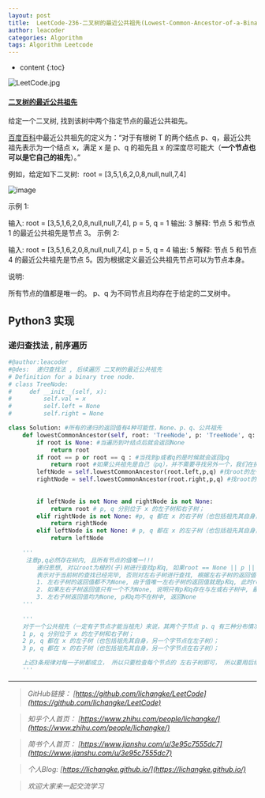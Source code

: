 ```yaml
---
layout: post
title:  LeetCode-236-二叉树的最近公共祖先(Lowest-Common-Ancestor-of-a-Binary-Tree)
author: leacoder
categories: Algorithm 
tags: Algorithm Leetcode
---
```


* content
{:toc}



![LeetCode.jpg](https://upload-images.jianshu.io/upload_images/16846478-7e7f97004a1f9077.jpg?imageMogr2/auto-orient/strip%7CimageView2/2/w/1240)

#### [二叉树的最近公共祖先](https://leetcode-cn.com/problems/lowest-common-ancestor-of-a-binary-tree/)

给定一个二叉树, 找到该树中两个指定节点的最近公共祖先。

[百度百科](https://baike.baidu.com/item/%E6%9C%80%E8%BF%91%E5%85%AC%E5%85%B1%E7%A5%96%E5%85%88/8918834?fr=aladdin)中最近公共祖先的定义为：“对于有根树 T 的两个结点 p、q，最近公共祖先表示为一个结点 x，满足 x 是 p、q 的祖先且 x 的深度尽可能大（**一个节点也可以是它自己的祖先**）。”

例如，给定如下二叉树:  root = [3,5,1,6,2,0,8,null,null,7,4]

![image](http://upload-images.jianshu.io/upload_images/16846478-1cbccc7cd1d4daf3.png?imageMogr2/auto-orient/strip%7CimageView2/2/w/1240)

示例 1:

输入: root = [3,5,1,6,2,0,8,null,null,7,4], p = 5, q = 1
输出: 3
解释: 节点 5 和节点 1 的最近公共祖先是节点 3。
示例 2:

输入: root = [3,5,1,6,2,0,8,null,null,7,4], p = 5, q = 4
输出: 5
解释: 节点 5 和节点 4 的最近公共祖先是节点 5。因为根据定义最近公共祖先节点可以为节点本身。
 

说明:

所有节点的值都是唯一的。
p、q 为不同节点且均存在于给定的二叉树中。

## Python3 实现
### 递归查找法 , 前序遍历
```python
#@author:leacoder
#@des:  递归查找法 , 后续遍历 二叉树的最近公共祖先
# Definition for a binary tree node.
# class TreeNode:
#     def __init__(self, x):
#         self.val = x
#         self.left = None
#         self.right = None

class Solution: #所有的递归的返回值有4种可能性，None、p、q、公共祖先
    def lowestCommonAncestor(self, root: 'TreeNode', p: 'TreeNode', q: 'TreeNode') -> 'TreeNode':
        if root is None: #当遍历到叶结点后就会返回None
            return root
        if root == p or root == q : #当找到p或者q的是时候就会返回pq
            return root #如果公共祖先是自己（pq），并不需要寻找另外一个，我们在执行前序遍历会先找上面的，后找下面的，我们会直接返回公共祖先
        leftNode = self.lowestCommonAncestor(root.left,p,q) #找root的左子树 找 p 或 q  返回的结点进行保存，可能是None 也可能是pq，还可能是公共祖先
        rightNode = self.lowestCommonAncestor(root.right,p,q) #找root的右子树 找 p 或 q  返回的结点进行保存，可能是None 也可能是pq，还可能是公共祖先
        
    
        if leftNode is not None and rightNode is not None:
            return root # p, q 分别位于 x 的左子树和右子树；
        elif rightNode is not None: #p, q 都在 x 的右子树（也包括祖先其自身，另一个字节点在右子树）； 
            return rightNode 
        elif leftNode is not None: # p, q 都在 x 的左子树（也包括祖先其自身，另一个字节点在左子树）；
            return leftNode 
        
    '''
     注意p,q必然存在树内, 且所有节点的值唯一!!!
        递归思想, 对以root为根的(子)树进行查找p和q, 如果root == None || p || q 直接返回root
        表示对于当前树的查找已经完毕, 否则对左右子树进行查找, 根据左右子树的返回值判断:
        1. 左右子树的返回值都不为None, 由于值唯一左右子树的返回值就是p和q, 此时root为LCA
        2. 如果左右子树返回值只有一个不为None, 说明只有p和q存在与左或右子树中, 最先找到的那个节点为LCA
        3. 左右子树返回值均为None, p和q均不在树中, 返回None
    '''
    
    '''
    对于一个公共祖先（一定有子节点才能当祖先）来说，其两个子节点 p、q 有三种分布情况
    1 p, q 分别位于 x 的左子树和右子树；
    2 p, q 都在 x 的左子树（也包括祖先其自身，另一个字节点在左子树）；
    3 p, q 都在 x 的右子树（也包括祖先其自身，另一个字节点在右子树）；

    上述3条规律对每一子树都成立， 所以只要检查每个节点的 左右子树即可， 所以要用后续遍历
    '''
```



----
>*GitHub链接：*
>*[https://github.com/lichangke/LeetCode](https://github.com/lichangke/LeetCode)*

>*知乎个人首页：*
>*[https://www.zhihu.com/people/lichangke/](https://www.zhihu.com/people/lichangke/)*

>*简书个人首页：*
>*[https://www.jianshu.com/u/3e95c7555dc7](https://www.jianshu.com/u/3e95c7555dc7)*

>*个人Blog:*
>*[https://lichangke.github.io/](https://lichangke.github.io/)*

>*欢迎大家来一起交流学习*
